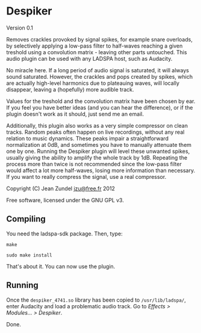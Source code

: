 Despiker
========

Version 0.1

Removes crackles provoked by signal spikes, for example snare overloads, by
selectively applying a low-pass filter to half-waves reaching a given treshold
using a convolution matrix - leaving other parts untouched.  This audio plugin
can be used with any LADSPA host, such as Audacity.

No miracle here. If a long period of audio signal is saturated, it will always
sound saturated. However, the crackles and pops created by spikes, which are
actually high-level harmonics due to plateauing waves, will locally disappear, 
leaving a (hopefully) more audible track.

Values for the treshold and the convolution matrix have been chosen by ear.
If you feel you have better ideas (and you can hear the difference), or if the
plugin doesn't work as it should, just send me an email.

Additionally, this plugin also works as a very simple compressor on clean
tracks. Random peaks often happen on live recordings, without any real relation
to music dynamics. These peaks impair a straightforward normalization at 0dB, 
and sometimes you have to manually attenuate them one by one.
Running the Despiker plugin will level these unwanted spikes, usually giving
the ability to amplify the whole track by 1dB. Repeating the process more than
twice is not recommended since the low-pass filter would affect a lot more
half-waves, losing more information than necessary. If you want to really
compress the signal, use a real compressor.

Copyright (C) Jean Zundel <jzu@free.fr> 2012

Free software, licensed under the GNU GPL v3.

Compiling
---------

You need the ladspa-sdk package. Then, type:

`make`

`sudo make install`

That's about it. You can now use the plugin.

Running
-------

Once the `despiker_4741.so` library has been copied to `/usr/lib/ladspa/`, 
enter Audacity and load a problematic audio track. Go to 
*Effects > Modules... > Despiker*.

Done.

